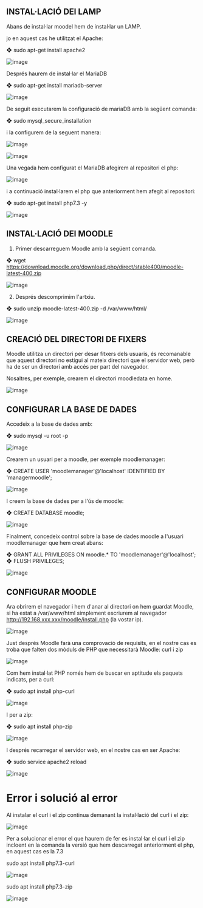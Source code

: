 ## INSTAL·LACIÓ DEl LAMP

Abans de instal·lar moodel hem de instal·lar un LAMP.

jo en aquest cas he utilitzat el Apache:

❖ sudo apt-get install apache2

![image](https://user-images.githubusercontent.com/116022089/204258593-caffb899-9b14-4082-aad1-dd7f6b5f8194.png)

Després haurem de instal·lar el MariaDB

❖ sudo apt-get install mariadb-server

![image](https://user-images.githubusercontent.com/116022089/204258978-244f0625-2ed3-4e9c-9cc2-67592d69574c.png)

De seguit executarem la configuració de mariaDB amb la següent comanda: 

❖ sudo mysql_secure_installation

i la configurem de la seguent manera:

![image](https://user-images.githubusercontent.com/116022089/204261543-3f689f6f-1aab-44eb-aa23-513ecd882215.png)

![image](https://user-images.githubusercontent.com/116022089/204261809-14156896-75fa-4fae-b258-bc2eb4c92df9.png)

Una vegada hem configurat el MariaDB afegirem al repositori el php:

![image](https://user-images.githubusercontent.com/116022089/204262361-c8942bb8-5da7-4e31-8004-02981442ecad.png)

i a continuació instal·larem el php que anteriorment hem afegit al repositori:

❖ sudo apt-get install php7.3 -y

![image](https://user-images.githubusercontent.com/116022089/204263350-45c07482-7d90-4338-9a95-288bdca286cd.png)

## INSTAL·LACIÓ DEl MOODLE

1. Primer descarreguem Moodle amb la següent comanda.

❖ wget https://download.moodle.org/download.php/direct/stable400/moodle-latest-400.zip

![image](https://user-images.githubusercontent.com/116022089/203132498-58b1b55f-2553-4a7c-a236-0e00073c4408.png)

2. Després descomprimim l'artxiu.

❖ sudo unzip moodle-latest-400.zip -d /var/www/html/

![image](https://user-images.githubusercontent.com/116022089/204264257-161160c3-70e4-4faf-b7ea-b3329fe351d1.png)

## CREACIÓ DEL DIRECTORI DE FIXERS

Moodle utilitza un directori per desar fitxers dels usuaris, és recomanable que aquest directori no estigui al mateix directori que el servidor web, però ha de ser un directori amb accés per part del navegador.

Nosaltres, per exemple, crearem el directori moodledata en home.

![image](https://user-images.githubusercontent.com/116022089/204264770-fa61c138-5941-4c20-a607-3701cf2d8e2c.png)

## CONFIGURAR LA BASE DE DADES

Accedeix a la base de dades amb:

❖ sudo mysql -u root -p

![image](https://user-images.githubusercontent.com/116022089/204266136-eb94773f-3e30-4706-87bc-32b77090e948.png)

Crearem un usuari per a moodle, per exemple moodlemanager:

❖ CREATE USER 'moodlemanager'@'localhost' IDENTIFIED BY 'managermoodle';

![image](https://user-images.githubusercontent.com/116022089/204266678-2d76ca65-c3a1-4835-9747-4e8c9bb42ddf.png)

I creem la base de dades per a l'ús de moodle:

❖ CREATE DATABASE moodle;

![image](https://user-images.githubusercontent.com/116022089/204274809-8d7bd255-e6f3-451a-8463-4b55c12f78ef.png)

Finalment, concedeix control sobre la base de dades moodle a l'usuari moodlemanager que hem creat abans:

❖ GRANT ALL PRIVILEGES ON moodle.* TO 'moodlemanager'@'localhost';
❖ FLUSH PRIVILEGES;

![image](https://user-images.githubusercontent.com/116022089/204275194-16d1f716-c0a0-44ee-9472-a5219b1b7876.png)

## CONFIGURAR MOODLE 

Ara obrirem el navegador i hem d'anar al directori on hem guardat Moodle, si ha estat a /var/www/html simplement escriurem al navegador http://192.168.xxx.xxx/moodle/install.php (la vostar ip).

![image](https://user-images.githubusercontent.com/116022089/204298571-1c35edfe-28fb-4577-915e-9d7d99ee789d.png)

Just després Moodle farà una comprovació de requisits, en el nostre cas es troba que falten dos mòduls de PHP que necessitarà Moodle: curl i zip

![image](https://user-images.githubusercontent.com/116022089/204299291-820672b1-5a4e-444e-b0ca-ae15940ced55.png)

Com hem instal·lat PHP només hem de buscar en aptitude els paquets indicats, per a curl:

❖ sudo apt install php-curl

![image](https://user-images.githubusercontent.com/116022089/204299723-4a31b06d-a5e9-4506-8173-d746b68fa0cd.png)

I per a zip:

❖ sudo apt install php-zip

![image](https://user-images.githubusercontent.com/116022089/204300482-5260593a-f841-45fc-81cd-85ef8aa6eace.png)

I després recarregar el servidor web, en el nostre cas en ser Apache:

❖ sudo service apache2 reload

![image](https://user-images.githubusercontent.com/116022089/204302412-3c1dfc99-5857-4eb4-809b-acf9b82b978e.png)

# Error i solució al error

Al instalar el curl i el zip continua demanant la instal·lació del curl i el zip:

![image](https://user-images.githubusercontent.com/116022089/204332804-f9ca6366-f831-4836-99b0-762833598a19.png)

Per a solucionar el error el que haurem de fer es instal·lar el curl i el zip incloent en la comanda la versió que hem descarregat anteriorment el php, en aquest cas es la 7.3

sudo apt install php7.3-curl

![image](https://user-images.githubusercontent.com/116022089/204333598-918e53a5-8506-41ae-96f2-05b9818e60b9.png)

sudo apt install php7.3-zip

![image](https://user-images.githubusercontent.com/116022089/204333800-c112dd72-9392-4aa6-a7f4-f26e56952174.png)





